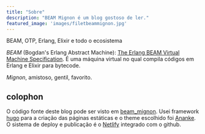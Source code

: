 ```yaml
---
title: "Sobre"
description: "BEAM Mignon é um blog gostoso de ler."
featured_image: 'images/filetbeammignon.jpg'
---
```


BEAM, OTP, Erlang, Elixir e todo o ecosistema

_BEAM_ (Bogdan's Erlang Abstract Machine): [The Erlang BEAM Virtual Machine Specification](http://www.cs-lab.org/historical_beam_instruction_set.html). É uma máquina virtual no qual compila códigos em Erlang e Elixir para bytecode.

_Mignon_, amistoso, gentil, favorito.

## colophon

O código fonte deste blog pode ser visto em [beam_mignon](https://github.com/joaohf/beam_mignon). Usei framework [hugo](https://gohugo.io/) para a criação das páginas estáticas e o theme escolhido foi [Ananke](https://themes.gohugo.io/gohugo-theme-ananke/). O sistema de deploy e publicação é o [Netlify](https://www.netlify.com/) integrado com o github.

